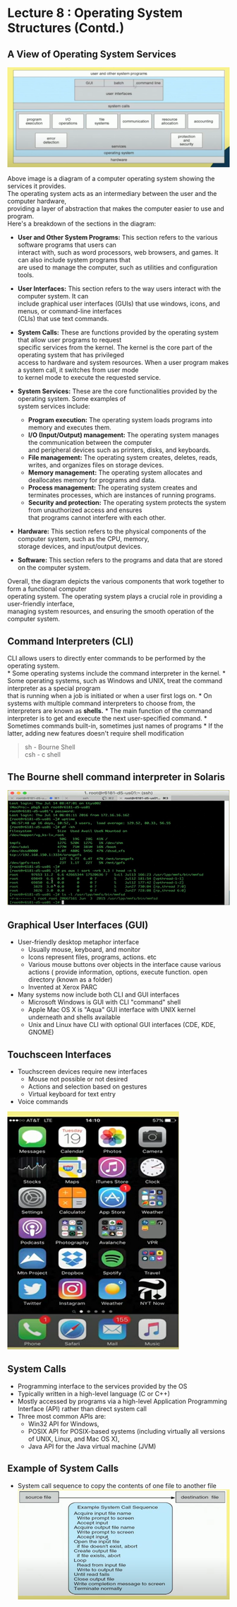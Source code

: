 # Lecture 8 : Operating System Structures (Contd.)

## A View of Operating System Services

![OperatingSystemServices](image-16.png)

Above image is a diagram of a computer operating system showing the services it provides.   
The operating system acts as an intermediary between the user and the computer hardware,   
providing a layer of abstraction that makes the computer easier to use and program.   
Here's a breakdown of the sections in the diagram:

* **User and Other System Programs:** This section refers to the various software programs that users can   
interact with, such as word processors, web browsers, and games. It can also include system programs that   
are used to manage the computer, such as utilities and configuration tools.

* **User Interfaces:** This section refers to the way users interact with the computer system. It can   
include graphical user interfaces (GUIs) that use windows, icons, and menus, or command-line interfaces   
(CLIs) that use text commands.

* **System Calls:**  These are functions provided by the operating system that allow user programs to request   
specific services from the kernel.  The kernel is the core part of the operating system that has privileged   
access to hardware and system resources.  When a user program makes a system call, it switches from user mode   
to kernel mode to execute the requested service.

* **System Services:** These are the core functionalities provided by the operating system. Some examples of   
system services include:

    * **Program execution:** The operating system loads programs into memory and executes them.
    * **I/O (Input/Output) management:** The operating system manages the communication between the computer   
    and peripheral devices such as printers, disks, and keyboards.
    * **File management:** The operating system creates, deletes, reads, writes, and organizes files on storage devices.
    * **Memory management:** The operating system allocates and deallocates memory for programs and data.
    * **Process management:** The operating system creates and terminates processes, which are instances of running programs.
    * **Security and protection:** The operating system protects the system from unauthorized access and ensures   
    that programs cannot interfere with each other.

* **Hardware:** This section refers to the physical components of the computer system, such as the CPU, memory,   
storage devices, and input/output devices.

* **Software:** This section refers to the programs and data that are stored on the computer system.

Overall, the diagram depicts the various components that work together to form a functional computer   
operating system. The operating system plays a crucial role in providing a user-friendly interface,   
managing system resources, and ensuring the smooth operation of the computer system.

## Command Interpreters (CLI)
CLI allows users to directly enter commands to be performed by the operating system.  
    * Some operating systems include the command interpreter in the kernel.
    * Some operating systems, such as Windows and UNIX, treat the command interpreter as a special program   
    that is running when a job is initiated or when a user first logs on.
    * On systems with multiple command interpreters to choose from, the interpreters are known as **shells.**
    * The main function of the command interpreter is to get and execute the next user-specified command.
    * Sometimes commands built-in, sometimes just names of programs
        * If the latter, adding new features doesn't require shell modification

>  sh - Bourne Shell  
csh - c shell

## The Bourne shell command interpreter in Solaris
![BourneShell](image-17.png)

## Graphical User Interfaces (GUI)
* User-friendly desktop metaphor interface
    * Usually mouse, keyboard, and monitor
    * Icons represent files, programs, actions. etc
    * Various mouse buttons over objects in the interface cause various actions ( provide information, options, execute function. open directory (known as a folder)
    * Invented at Xerox PARC
* Many systems now include both CLI and GUI interfaces
    * Microsoft Windows is GUI with CLI "command" shell
    * Apple Mac OS X is "Aqua" GUI interface with UNIX kernel underneath and  shells available
    * Unix and Linux have CLI with optional GUI interfaces (CDE, KDE, GNOME)

## Touchsceen Interfaces
* Touchscreen devices require new interfaces
    * Mouse not possible or not desired
    * Actions and selection based on gestures
    * Virtual keyboard for text entry
* Voice commands

![touchscreen](image-18.png)

## System Calls
* Programming interface to the services provided by the OS
* Typically written in a high-level language (C or C++)
* Mostly accessed by programs via a high-level Application
Programming Interface (API) rather than direct system call
* Three most common APIs are:
    * Win32 API for Windows,
    * POSIX API for POSIX-based systems (including virtually all versions of UNIX, Linux, and Mac OS X),
    * Java API for the Java virtual machine (JVM)

## Example of System Calls
* System call sequence to copy the contents of one file to another file
![systemcallsequence](image-19.png)